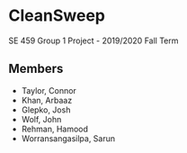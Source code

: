 # CleanSweep
SE 459 Group 1 Project - 2019/2020 Fall Term

## Members
- Taylor, Connor
- Khan, Arbaaz
- Glepko, Josh
- Wolf, John
- Rehman, Hamood
- Worransangasilpa, Sarun


